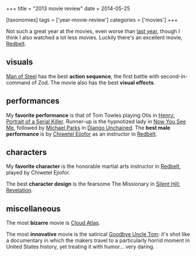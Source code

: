 +++
title = "2013 movie review"
date = 2014-05-25

[taxonomies]
tags = ['year-movie-review']
categories = ['movies']
+++

Not such a great year at the movies, even worse than [last year], though
I think I also watched a lot less movies. Luckily there's an
excellent movie, [Redbelt].

## visuals

[Man of Steel] has the best
**action sequence**, the first battle with second-in-command of Zod. The
movie also has the best **visual effects**.

## performances

My **favorite performance** is that of Tom Towles playing Otis in
[Henry: Portrait of a Serial Killer]. Runner-up is the hypnotized lady
in [Now You See Me], followed by [Michael Parks] in [Django Unchained].
The **best male performance** is by [Chiwetel Ejiofor] as an instructor
in [Redbelt].

## characters

My **favorite character** is the honorable martial arts instructor in
[Redbelt], played by Chiwetel Ejiofor.

The best **character design** is the fearsome The Missionary in [Silent
Hill: Revelation].

## miscellaneous

The most **bizarre** movie is [Cloud Atlas].

The most **innovative** movie is the satirical [Goodbye Uncle Tom]:
it's shot like a documentary in which the makers travel to a
particularly horrid moment in United States history, yet treating it
with humor... very daring.

[last year]: @/2012-movie-review.md
[Redbelt]: @/redbelt-2007.md
[Man of Steel]: @/man-of-steel-2013.md
[Henry: Portrait of a Serial Killer]: @/henry-portrait-of-a-serial-killer.md
[Now You See Me]: @/now-you-see-me-2013.md
[Michael Parks]: http://en.wikipedia.org/wiki/Michael_Parks
[Django Unchained]: @/django-unchained-2012.md
[Chiwetel Ejiofor]: http://en.wikipedia.org/wiki/Chiwetel_Ejiofor
[Silent Hill: Revelation]: @/silent-hill-revelation-2012.md
[Cloud Atlas]: @/cloud-atlas-2012.md
[Goodbye Uncle Tom]: @/goodbye-uncle-tom-1971.md
